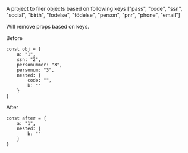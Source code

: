 A project to filer objects based on following keys ["pass", "code", "ssn", "social", "birth", "fodelse", "födelse", "person", "pnr", "phone", "email"]

Will remove props based on keys.

Before
```javascipt
const obj = {
    a: "1",
    ssn: "2",
    personummer: "3",
    personum: "3",
    nested: {
        code: "",
        b: ""
    }
}
```

After
```javascipt
const after = {
    a: "1",
    nested: {
        b: ""
    }
}
```
